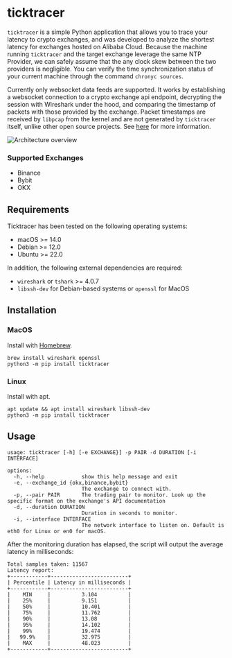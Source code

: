# ticktracer
`ticktracer` is a simple Python application that allows you to trace your latency to crypto exchanges, and was developed to analyze the shortest latency for exchanges hosted on Alibaba Cloud. Because the machine running `ticktracer` and the target exchange leverage the same NTP Provider, we can safely assume that the any clock skew between the two providers is negligible. You can verify the time synchronization status of your current machine through the command `chronyc sources`.

Currently only websocket data feeds are supported. It works by establishing a websocket connection to a crypto exchange api endpoint, decrypting the session with Wireshark under the hood, and comparing the timestamp of packets with those provided by the exchange. Packet timestamps are received by `libpcap` from the kernel and are not generated by `ticktracer` itself, unlike other open source projects. See [here](https://wiki.wireshark.org/Timestamps) for more information.

![Architecture overview](architecture.png)
### Supported Exchanges
- Binance
- Bybit
- OKX

## Requirements
Ticktracer has been tested on the following operating systems:
- macOS >= 14.0
- Debian >= 12.0
- Ubuntu >= 22.0

In addition, the following external dependencies are required:
- `wireshark` or `tshark` >= 4.0.7
- `libssh-dev` for Debian-based systems or `openssl` for MacOS

## Installation
### MacOS
Install with [Homebrew](https://brew.sh/).
```
brew install wireshark openssl
python3 -m pip install ticktracer
```
### Linux
Install with apt.
```
apt update && apt install wireshark libssh-dev
python3 -m pip install ticktracer
```

## Usage
```
usage: ticktracer [-h] [-e EXCHANGE}] -p PAIR -d DURATION [-i INTERFACE]

options:
  -h, --help            show this help message and exit
  -e, --exchange_id {okx,binance,bybit}
                        The exchange to connect with.
  -p, --pair PAIR       The trading pair to monitor. Look up the specific format on the exchange's API documentation
  -d, --duration DURATION
                        Duration in seconds to monitor.
  -i, --interface INTERFACE
                        The network interface to listen on. Default is eth0 for Linux or en0 for macOS.
```
After the monitoring duration has elapsed, the script will output the average latency in milliseconds:
```
Total samples taken: 11567
Latency report:
+------------+-------------------------+
| Percentile | Latency in milliseconds |
+------------+-------------------------+
|    MIN     |          3.104          |
|    25%     |          9.151          |
|    50%     |          10.401         |
|    75%     |          11.762         |
|    90%     |          13.08          |
|    95%     |          14.102         |
|    99%     |          19.474         |
|   99.9%    |          32.975         |
|    MAX     |          48.023         |
+------------+-------------------------+
```